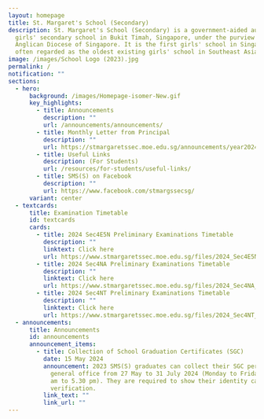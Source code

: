 ```yaml
---
layout: homepage
title: St. Margaret's School (Secondary)
description: St. Margaret's School (Secondary) is a government-aided autonomous
  girls' secondary school in Bukit Timah, Singapore, under the purview of the
  Anglican Diocese of Singapore. It is the first girls' school in Singapore and
  often regarded as the oldest existing girls' school in Southeast Asia.
image: /images/School Logo (2023).jpg
permalink: /
notification: ""
sections:
  - hero:
      background: /images/Homepage-isomer-New.gif
      key_highlights:
        - title: Announcements
          description: ""
          url: /announcements/announcements/
        - title: Monthly Letter from Principal
          description: ""
          url: https://stmargaretssec.moe.edu.sg/announcements/year2024/
        - title: Useful Links
          description: (For Students)
          url: /resources/for-students/useful-links/
        - title: SMS(S) on Facebook
          description: ""
          url: https://www.facebook.com/stmargssecsg/
      variant: center
  - textcards:
      title: Examination Timetable
      id: textcards
      cards:
        - title: 2024 Sec4E5N Preliminary Examinations Timetable
          description: ""
          linktext: Click here
          url: https://www.stmargaretssec.moe.edu.sg/files/2024_Sec4E5N_Preliminary_Examinations_Timetable.pdf
        - title: 2024 Sec4NA Preliminary Examinations Timetable
          description: ""
          linktext: Click here
          url: https://www.stmargaretssec.moe.edu.sg/files/2024_Sec4NA_Preliminary_Examinations_Timetable.pdf
        - title: 2024 Sec4NT Preliminary Examinations Timetable
          description: ""
          linktext: Click here
          url: https://www.stmargaretssec.moe.edu.sg/files/2024_Sec4NT_Preliminary_Examinations_Timetable.pdf
  - announcements:
      title: Announcements
      id: announcements
      announcement_items:
        - title: Collection of School Graduation Certificates (SGC)
          date: 15 May 2024
          announcement: 2023 SMS(S) graduates can collect their SGC personally from the
            general office from 27 May to 31 July 2024 (Monday to Friday, 8.30
            am to 5.30 pm). They are required to show their identity cards for
            verification.
          link_text: ""
          link_url: ""
---
```

